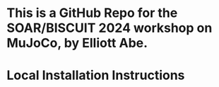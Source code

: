 # This is a GitHub Repo for the SOAR/BISCUIT 2024 workshop on MuJoCo, by Elliott Abe. 

# Local Installation Instructions
